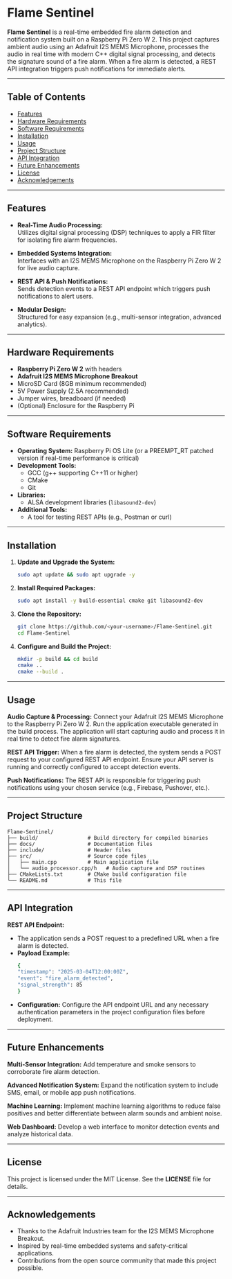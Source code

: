 # Flame Sentinel

**Flame Sentinel** is a real-time embedded fire alarm detection and notification system built on a Raspberry Pi Zero W 2. This project captures ambient audio using an Adafruit I2S MEMS Microphone, processes the audio in real time with modern C++ digital signal processing, and detects the signature sound of a fire alarm. When a fire alarm is detected, a REST API integration triggers push notifications for immediate alerts.

---

## Table of Contents

- [Features](#features)
- [Hardware Requirements](#hardware-requirements)
- [Software Requirements](#software-requirements)
- [Installation](#installation)
- [Usage](#usage)
- [Project Structure](#project-structure)
- [API Integration](#api-integration)
- [Future Enhancements](#future-enhancements)
- [License](#license)
- [Acknowledgements](#acknowledgements)

---

## Features

- **Real-Time Audio Processing:**  
  Utilizes digital signal processing (DSP) techniques to apply a FIR filter for isolating fire alarm frequencies.

- **Embedded Systems Integration:**  
  Interfaces with an I2S MEMS Microphone on the Raspberry Pi Zero W 2 for live audio capture.

- **REST API & Push Notifications:**  
  Sends detection events to a REST API endpoint which triggers push notifications to alert users.

- **Modular Design:**  
  Structured for easy expansion (e.g., multi-sensor integration, advanced analytics).

---

## Hardware Requirements

- **Raspberry Pi Zero W 2** with headers
- **Adafruit I2S MEMS Microphone Breakout**
- MicroSD Card (8GB minimum recommended)
- 5V Power Supply (2.5A recommended)
- Jumper wires, breadboard (if needed)
- (Optional) Enclosure for the Raspberry Pi

---

## Software Requirements

- **Operating System:** Raspberry Pi OS Lite (or a PREEMPT_RT patched version if real-time performance is critical)
- **Development Tools:**  
  - GCC (g++ supporting C++11 or higher)
  - CMake
  - Git
- **Libraries:**  
  - ALSA development libraries (`libasound2-dev`)
- **Additional Tools:**  
  - A tool for testing REST APIs (e.g., Postman or curl)

---

## Installation

1. **Update and Upgrade the System:**

   ```bash
   sudo apt update && sudo apt upgrade -y
2. **Install Required Packages:**
   ```bash
   sudo apt install -y build-essential cmake git libasound2-dev
3. **Clone the Repository:**
   ```bash
   git clone https://github.com/<your-username>/Flame-Sentinel.git
   cd Flame-Sentinel
4. **Configure and Build the Project:**
   ```bash
   mkdir -p build && cd build
   cmake ..
   cmake --build .

---

## Usage

  **Audio Capture & Processing:**
        Connect your Adafruit I2S MEMS Microphone to the Raspberry Pi Zero W 2.
        Run the application executable generated in the build process.
        The application will start capturing audio and process it in real time to detect fire alarm signatures.

  **REST API Trigger:**
        When a fire alarm is detected, the system sends a POST request to your configured REST API endpoint.
        Ensure your API server is running and correctly configured to accept detection events.

  **Push Notifications:**
        The REST API is responsible for triggering push notifications using your chosen service (e.g., Firebase, Pushover, etc.).

---

## Project Structure
```
Flame-Sentinel/
├── build/                # Build directory for compiled binaries
├── docs/                 # Documentation files
├── include/              # Header files
├── src/                  # Source code files
│   ├── main.cpp          # Main application file
│   └── audio_processor.cpp/h   # Audio capture and DSP routines
├── CMakeLists.txt        # CMake build configuration file
└── README.md             # This file
```
---

## API Integration

**REST API Endpoint:**

  * The application sends a POST request to a predefined URL when a fire alarm is detected.
  * **Payload Example:**
    ```bash
    {
    "timestamp": "2025-03-04T12:00:00Z",
    "event": "fire_alarm_detected",
    "signal_strength": 85
    }
  * **Configuration:**
    Configure the API endpoint URL and any necessary authentication parameters in the project configuration files before deployment.

---

## Future Enhancements

  **Multi-Sensor Integration:**
    Add temperature and smoke sensors to corroborate fire alarm detection.

  **Advanced Notification System:**
    Expand the notification system to include SMS, email, or mobile app push notifications.

  **Machine Learning:**
    Implement machine learning algorithms to reduce false positives and better differentiate between alarm sounds and ambient noise.

  **Web Dashboard:**
    Develop a web interface to monitor detection events and analyze historical data.

---

## License

This project is licensed under the MIT License. See the **LICENSE** file for details.

---

## Acknowledgements

  * Thanks to the Adafruit Industries team for the I2S MEMS Microphone Breakout.
  * Inspired by real-time embedded systems and safety-critical applications.
  * Contributions from the open source community that made this project possible.
